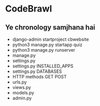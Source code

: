 # CodeBrawl

## Ye chronology samjhana hai
- django-admin startproject cbwebsite
- python3 manage.py startapp quiz
- python3 manage.py runserver
- manage.py
- settings.py
- settings.py INSTALLED_APPS
- settings.py DATABASES
- HTTP methods GET POST
- urls.py
- views.py
- models.py
- admin.py
